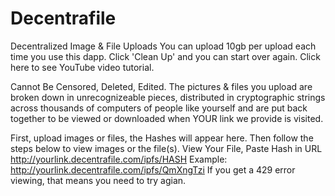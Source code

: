 # Decentrafile

Decentralized Image & File Uploads
You can upload 10gb per upload each time you use this dapp. Click 'Clean Up' and you can start over again. Click here to see YouTube video tutorial.

Cannot Be Censored, Deleted, Edited.
The pictures & files you upload are broken down in unrecognizeable pieces, distributed in cryptographic strings across thousands of computers of people like yourself and are put back together to be viewed or downloaded when YOUR link we provide is visited.

First, upload images or files, the Hashes will appear here. Then follow the steps below to view images or the file(s).
View Your File, Paste Hash in URL
http://yourlink.decentrafile.com/ipfs/HASH
Example: http://yourlink.decentrafile.com/ipfs/QmXngTzi
If you get a 429 error viewing, that means you need to try agian.